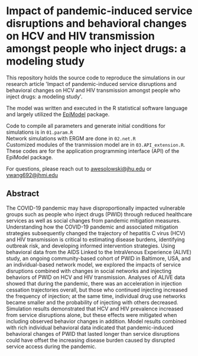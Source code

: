 # Impact of pandemic-induced service disruptions and behavioral changes on HCV and HIV transmission amongst people who inject drugs: a modeling study

This repository holds the source code to reproduce the simulations in our research article 'Impact of pandemic-induced service disruptions and behavioral changes on HCV and HIV transmission amongst people who inject drugs: a modeling study'. 

The model was written and executed in the R statistical software language and largely utilized the [EpiModel](http://epimodel.org/) package. 

Code to compile all parameters and generate initial conditions for simulations is in `01.param.R`\
Network simulations with ERGM are done in `02.net.R`\
Customized modules of the tranmission model are in `03.API_extension.R`. These codes are for the application programming interface (API) of the EpiModel package. 

For questions, please reach out to awesolowski@jhu.edu or ywang692@jhmi.edu



## Abstract
The COVID-19 pandemic may have disproportionally impacted vulnerable groups such as people who inject drugs (PWID) through reduced healthcare services as well as social changes from pandemic mitigation measures. Understanding how the COVID-19 pandemic and associated mitigation strategies subsequently changed the trajectory of hepatitis C virus (HCV) and HIV transmission is critical to estimating disease burdens, identifying outbreak risk, and developing informed intervention strategies. Using behavioral data from the AIDS Linked to the IntraVenous Experience (ALIVE) study, an ongoing community-based cohort of PWID in Baltimore, USA, and an individual-based network model, we explored the impacts of service disruptions combined with changes in social networks and injecting behaviors of PWID on HCV and HIV transmission. Analyses of ALIVE data showed that during the pandemic, there was an acceleration in injection cessation trajectories overall, but those who continued injecting increased the frequency of injection; at the same time, individual drug use networks became smaller and the probability of injecting with others decreased. Simulation results demonstrated that HCV and HIV prevalence increased from service disruptions alone, but these effects were mitigated when including observed behavior changes in addition. Model results combined with rich individual behavioral data indicated that pandemic-induced behavioral changes of PWID that lasted longer than service disruptions could have offset the increasing disease burden caused by disrupted service access during the pandemic.
 
